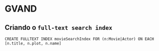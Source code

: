 # GVAND

## Criando o `full-text search index`
```cypher
CREATE FULLTEXT INDEX movieSearchIndex FOR (n:Movie|Actor) ON EACH [n.title, n.plot, n.name]
```
